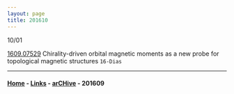 ```yaml
---
layout: page
title: 201610
---
```



10/01


[1609.07529](https://arxiv.org/abs/1609.07529) Chirality-driven orbital magnetic moments as a new probe for topological magnetic structures `16-Dias`


---


#### [Home](/blog) - [Links](/blog/Links.html) - [arCHive](/blog/arCHive.html) - 201609
